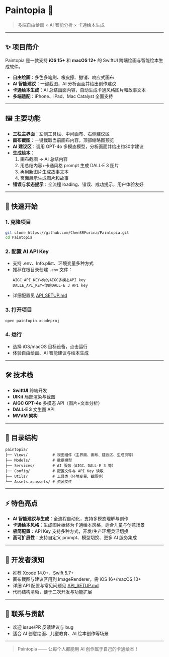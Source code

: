 # Paintopia 🎨

> 多端自由绘画 × AI 智能分析 × 卡通绘本生成

---

## ✨ 项目简介

Paintopia 是一款支持 **iOS 15+** 和 **macOS 12+** 的 SwiftUI 跨端绘画与智能绘本生成软件。

- **自由绘画**：多色多笔刷、橡皮擦、撤销、响应式画布
- **AI 智能建议**：一键截图，AI 分析画面并给出创作建议
- **卡通绘本生成**：AI 总结画面内容，自动生成卡通风格图片和故事文本
- **多端适配**：iPhone、iPad、Mac Catalyst 全面支持

---

## 🖼️ 主要功能

- **三栏主界面**：左侧工具栏、中间画布、右侧建议区
- **画布截图**：一键截取当前画布内容，顶部缩略图预览
- **AI 建议区**：调用 GPT-4o 多模态模型，分析画面并给出约30字建议
- **生成绘本**：
  1. 画布截图 → AI 总结内容
  2. 用总结内容+卡通风格 prompt 生成 DALL·E 3 图片
  3. 再用新图片生成故事文本
  4. 页面展示生成图片和故事
- **错误与状态提示**：全流程 loading、错误、成功提示，用户体验友好

---

## 🚀 快速开始

### 1. 克隆项目
```bash
git clone https://github.com/ChenSRFurina/Paintopia.git
cd Paintopia
```

### 2. 配置 AI API Key
- 支持 .env、Info.plist、环境变量多种方式
- 推荐在根目录创建 `.env` 文件：
  ```
  AIGC_API_KEY=你的AIGC多模态API key
  DALLE_API_KEY=你的DALL·E 3 API key
  ```
- 详细配置见 [API_SETUP.md](API_SETUP.md)

### 3. 打开项目
```bash
open paintopia.xcodeproj
```

### 4. 运行
- 选择 iOS/macOS 目标设备，点击运行
- 体验自由绘画、AI 智能建议与绘本生成

---

## 🛠️ 技术栈
- **SwiftUI** 跨端开发
- **UIKit** 局部渲染与截图
- **AIGC GPT-4o** 多模态 API（图片+文本分析）
- **DALL·E 3** 文生图 API
- **MVVM 架构**

---

## 📁 目录结构
```
paintopia/
├── Views/           # 视图组件（主界面、画布、建议区、生成页等）
├── Models/          # 数据模型
├── Services/        # AI 服务（AIGC、DALL·E 3 等）
├── Config/          # 配置文件与 API Key 读取
├── Utils/           # 工具类（环境变量、截图等）
└── Assets.xcassets/ # 资源文件
```

---

## ⚡ 特色亮点
- **AI 智能建议与生成**：全流程自动化，支持多模态理解与创作
- **卡通绘本风格**：生成图片始终为卡通绘本风格，适合儿童与创意场景
- **极简配置**：API Key 支持多种方式，开发/生产环境灵活切换
- **高可扩展性**：支持自定义 prompt、模型切换、更多 AI 服务集成

---

## 📝 开发者须知
- 推荐 Xcode 14.0+，Swift 5.7+
- 画布截图与建议区用到 ImageRenderer，需 iOS 16+/macOS 13+
- 详细 API 配置与常见问题见 [API_SETUP.md](API_SETUP.md)
- 代码结构清晰，便于二次开发与功能扩展

---

## 📮 联系与贡献
- 欢迎 issue/PR 反馈建议与 bug
- 适合 AI 创意绘画、儿童教育、AI 绘本创作等场景

---

> Paintopia —— 让每个人都能用 AI 创作属于自己的卡通绘本！ 